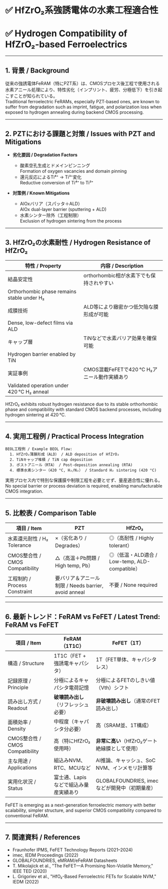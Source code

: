 # ✅ HfZrO₂系強誘電体の水素工程適合性  
# ✅ Hydrogen Compatibility of HfZrO₂-based Ferroelectrics

---

## 1. 背景 / Background

従来の強誘電体FeRAM（特にPZT系）は、CMOSプロセス後工程で使用される水素アニール処理により、特性劣化（インプリント、疲労、分極低下）を引き起こすことが知られている。  
Traditional ferroelectric FeRAMs, especially PZT-based ones, are known to suffer from degradation such as imprint, fatigue, and polarization loss when exposed to hydrogen annealing during backend CMOS processing.

---

## 2. PZTにおける課題と対策 / Issues with PZT and Mitigations

- **劣化要因 / Degradation Factors**
  - 酸素空孔生成とドメインピンニング  
    Formation of oxygen vacancies and domain pinning  
  - 還元反応によるTi⁴⁺ → Ti³⁺変化  
    Reductive conversion of Ti⁴⁺ to Ti³⁺

- **対策例 / Known Mitigations**
  - AlOxバリア（スパッタ＋ALD）  
    AlOx dual-layer barrier (sputtering + ALD)
  - 水素シンター除外（工程制限）  
    Exclusion of hydrogen sintering from the process

---

## 3. HfZrO₂の水素耐性 / Hydrogen Resistance of HfZrO₂

| 特性 / Property        | 内容 / Description |
|------------------------|---------------------|
| 結晶安定性             | orthorhombic相が水素下でも保持されやすい  
                          Orthorhombic phase remains stable under H₂ |
| 成膜技術               | ALD等により緻密かつ低欠陥な膜形成が可能  
                          Dense, low-defect films via ALD |
| キャップ層             | TiNなどで水素バリア効果を確保可能  
                          Hydrogen barrier enabled by TiN |
| 実証事例               | CMOS混載FeFETで420 °C H₂アニール動作実績あり  
                          Validated operation under 420 °C H₂ anneal |

HfZrO₂ exhibits robust hydrogen resistance due to its stable orthorhombic phase and compatibility with standard CMOS backend processes, including hydrogen sintering at 420 °C.

---

## 4. 実用工程例 / Practical Process Integration

```
BEOL工程例 / Example BEOL Flow:
  1. HfZrO₂薄膜形成（ALD） / ALD deposition of HfZrO₂
  2. TiNキャップ堆積 / TiN cap deposition
  3. ポストアニール（RTA） / Post-deposition annealing (RTA)
  4. 標準水素シンター（420 °C, H₂/N₂） / Standard H₂ sintering (420 °C)
```

実用プロセス内で特別な保護膜や制限工程を必要とせず、量産適合性に優れる。  
No special barrier or process deviation is required, enabling manufacturable CMOS integration.

---

## 5. 比較表 / Comparison Table

| 項目 / Item             | PZT                    | HfZrO₂                      |
|--------------------------|-------------------------|-----------------------------|
| 水素還元耐性 / H₂ Tolerance | ×（劣化あり / Degrades） | ◎（高耐性 / Highly tolerant） |
| CMOS整合性 / CMOS Compatibility | △（高温＋Pb問題 / High temp, Pb） | ◎（低温・ALD適合 / Low-temp, ALD-compatible） |
| 工程制約 / Process Constraint | 要バリア＆アニール制限 / Needs barrier, avoid anneal | 不要 / None required |

---

## 6. 最新トレンド：FeRAM vs FeFET / Latest Trend: FeRAM vs FeFET

| 項目 / Item           | FeRAM（1T1C）                           | FeFET（1T）                                   |
|------------------------|------------------------------------------|-----------------------------------------------|
| 構造 / Structure       | 1T1C（FET + 強誘電キャパシタ）          | 1T（FET単体、キャパシタレス）                  |
| 記録原理 / Principle   | 分極によるキャパシタ電荷記憶             | 分極によるFETのしきい値（Vth）シフト           |
| 読み出し方式 / Readout | **破壊読み出し**（リフレッシュ必要）     | **非破壊読み出し**（通常のFET読み出し）        |
| 面積効率 / Density     | 中程度（キャパシタ分必要）               | 高（SRAM並、1T構成）                          |
| CMOS整合性 / CMOS Compatibility | 高（特にHfZrO₂使用時）          | **非常に高い**（HfZrO₂ゲート絶縁膜として使用）   |
| 主な用途 / Applications | 組込みNVM、RTC、MCUなど                 | AI推論、キャッシュ、SoC NVM、インメモリ計算等   |
| 実用化状況 / Status    | 富士通、Lapisなどで組込み量産実績あり    | GLOBALFOUNDRIES, imec などが開発中（初期量産） |

FeFET is emerging as a next-generation ferroelectric memory with better scalability, simpler structure, and superior CMOS compatibility compared to conventional FeRAM.

---

## 7. 関連資料 / References

- Fraunhofer IPMS, FeFET Technology Reports (2021–2024)
- imec, IEDM Proceedings (2022)
- GLOBALFOUNDRIES, eMRAM/eFeRAM Datasheets
- T. Mikolajick et al., "The FeFET—A Promising Non-Volatile Memory," IEEE TED (2020)
- L. Grigoriev et al., "HfO₂-Based Ferroelectric FETs for Scalable NVM," IEDM (2022)
